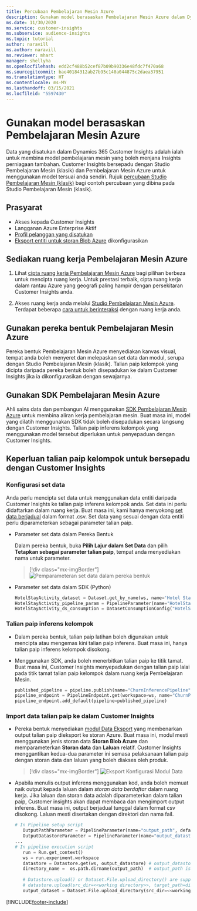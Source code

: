 ```yaml
---
title: Percubaan Pembelajaran Mesin Azure
description: Gunakan model berasaskan Pembelajaran Mesin Azure dalam Dynamics 365 Customer Insights.
ms.date: 11/30/2020
ms.service: customer-insights
ms.subservice: audience-insights
ms.topic: tutorial
author: naravill
ms.author: naravill
ms.reviewer: mhart
manager: shellyha
ms.openlocfilehash: edd2cf488b52cef87b09b90336e48fdc7f470a68
ms.sourcegitcommit: bae40184312ab27b95c140a044875c2daea37951
ms.translationtype: HT
ms.contentlocale: ms-MY
ms.lasthandoff: 03/15/2021
ms.locfileid: "5597430"
---
```

# <a name="use-azure-machine-learning-based-models"></a>Gunakan model berasaskan Pembelajaran Mesin Azure

Data yang disatukan dalam Dynamics 365 Customer Insights adalah ialah untuk membina model pembelajaran mesin yang boleh menjana Insights perniagaan tambahan. Customer Insights bersepadu dengan Studio Pembelajaran Mesin (klasik) dan Pembelajaran Mesin Azure untuk menggunakan model tersuai anda sendiri. Rujuk [percubaan Studio Pembelajaran Mesin (klasik)](machine-learning-studio-experiments.md) bagi contoh percubaan yang dibina pada Studio Pembelajaran Mesin (klasik). 

## <a name="prerequisites"></a>Prasyarat

- Akses kepada Customer Insights
- Langganan Azure Enterprise Aktif
- [Profil pelanggan yang disatukan](data-unification.md)
- [Eksport entiti untuk storan Blob Azure](export-azure-blob-storage.md) dikonfigurasikan

## <a name="set-up-azure-machine-learning-workspace"></a>Sediakan ruang kerja Pembelajaran Mesin Azure

1. Lihat [cipta ruang kerja Pembelajaran Mesin Azure](/azure/machine-learning/concept-workspace#-create-a-workspace) bagi pilihan berbeza untuk mencipta ruang kerja. Untuk prestasi terbaik, cipta ruang kerja dalam rantau Azure yang geografi paling hampir dengan persekitaran Customer Insights anda.

1. Akses ruang kerja anda melalui [Studio Pembelajaran Mesin Azure](https://ml.azure.com/). Terdapat beberapa [cara untuk berinteraksi](/azure/machine-learning/concept-workspace#tools-for-workspace-interaction) dengan ruang kerja anda.

## <a name="work-with-azure-machine-learning-designer"></a>Gunakan pereka bentuk Pembelajaran Mesin Azure

Pereka bentuk Pembelajaran Mesin Azure menyediakan kanvas visual, tempat anda boleh menyeret dan melepaskan set data dan modul, serupa dengan Studio Pembelajaran Mesin (klasik). Talian paip kelompok yang dicipta daripada pereka bentuk boleh disepadukan ke dalam Customer Insights jika ia dikonfigurasikan dengan sewajarnya. 
   
## <a name="working-with-azure-machine-learning-sdk"></a>Gunakan SDK Pembelajaran Mesin Azure

Ahli sains data dan pembangun AI menggunakan [SDK Pembelajaran Mesin Azure](/python/api/overview/azure/ml/?preserve-view=true&view=azure-ml-py) untuk membina aliran kerja pembelajaran mesin. Buat masa ini, model yang dilatih menggunakan SDK tidak boleh disepadukan secara langsung dengan Customer Insights. Talian paip inferens kelompok yang menggunakan model tersebut diperlukan untuk penyepaduan dengan Customer Insights.

## <a name="batch-pipeline-requirements-to-integrate-with-customer-insights"></a>Keperluan talian paip kelompok untuk bersepadu dengan Customer Insights

### <a name="dataset-configuration"></a>Konfigurasi set data

Anda perlu mencipta set data untuk menggunakan data entiti daripada Customer Insights ke talian paip inferens kelompok anda. Set data ini perlu didaftarkan dalam ruang kerja. Buat masa ini, kami hanya menyokong [set data berjadual](/azure/machine-learning/how-to-create-register-datasets#tabulardataset) dalam format .csv. Set data yang sesuai dengan data entiti perlu diparameterkan sebagai parameter talian paip.
   
* Parameter set data dalam Pereka Bentuk
   
     Dalam pereka bentuk, buka **Pilih Lajur dalam Set Data** dan pilih **Tetapkan sebagai parameter talian paip**, tempat anda menyediakan nama untuk parameter.

     > [!div class="mx-imgBorder"]
     > ![Pemparameteran set data dalam pereka bentuk](media/intelligence-designer-dataset-parameters.png "Pemparameteran set data dalam pereka bentuk")
   
* Parameter set data dalam SDK (Python)
   
   ```python
   HotelStayActivity_dataset = Dataset.get_by_name(ws, name='Hotel Stay Activity Data')
   HotelStayActivity_pipeline_param = PipelineParameter(name="HotelStayActivity_pipeline_param", default_value=HotelStayActivity_dataset)
   HotelStayActivity_ds_consumption = DatasetConsumptionConfig("HotelStayActivity_dataset", HotelStayActivity_pipeline_param)
   ```

### <a name="batch-inference-pipeline"></a>Talian paip inferens kelompok
  
* Dalam pereka bentuk, talian paip latihan boleh digunakan untuk mencipta atau mengemas kini talian paip inferens. Buat masa ini, hanya talian paip inferens kelompok disokong.

* Menggunakan SDK, anda boleh menerbitkan talian paip ke titik tamat. Buat masa ini, Customer Insights menyepadukan dengan talian paip lalai pada titik tamat talian paip kelompok dalam ruang kerja Pembelajaran Mesin.
   
   ```python
   published_pipeline = pipeline.publish(name="ChurnInferencePipeline", description="Published Churn Inference pipeline")
   pipeline_endpoint = PipelineEndpoint.get(workspace=ws, name="ChurnPipelineEndpoint") 
   pipeline_endpoint.add_default(pipeline=published_pipeline)
   ```

### <a name="import-pipeline-data-into-customer-insights"></a>Import data talian paip ke dalam Customer Insights

* Pereka bentuk menyediakan [modul Data Eksport](/azure/machine-learning/algorithm-module-reference/export-data) yang membenarkan output talian paip dieksport ke storan Azure. Buat masa ini, modul mesti menggunakan jenis storan data **Storan Blob Azure** dan memparameterkan **Storan data** dan **Laluan** relatif. Customer Insights menggantikan kedua-dua parameter ini semasa pelaksanaan talian paip dengan storan data dan laluan yang boleh diakses oleh produk.
   > [!div class="mx-imgBorder"]
   > ![Eksport Konfigurasi Modul Data](media/intelligence-designer-importdata.png "Eksport Konfigurasi Modul Data")
   
* Apabila menulis output inferens menggunakan kod, anda boleh memuat naik output kepada laluan dalam *storan data berdaftar* dalam ruang kerja. Jika laluan dan storan data adalah diparameterkan dalam talian paip, Customer insights akan dapat membaca dan mengimport output inferens. Buat masa ini, output berjadual tunggal dalam format csv disokong. Laluan mesti disertakan dengan direktori dan nama fail.

   ```python
   # In Pipeline setup script
      OutputPathParameter = PipelineParameter(name="output_path", default_value="HotelChurnOutput/HotelChurnOutput.csv")
      OutputDatastoreParameter = PipelineParameter(name="output_datastore", default_value="workspaceblobstore")
   ...
   # In pipeline execution script
      run = Run.get_context()
      ws = run.experiment.workspace
      datastore = Datastore.get(ws, output_datastore) # output_datastore is parameterized
      directory_name =  os.path.dirname(output_path)  # output_path is parameterized.
      
      # Datastore.upload() or Dataset.File.upload_directory() are supported methods to uplaod the data
      # datastore.upload(src_dir=<<working directory>>, target_path=directory_name, overwrite=False, show_progress=True)
      output_dataset = Dataset.File.upload_directory(src_dir=<<working directory>>, target = (datastore, directory_name)) # Remove trailing "/" from directory_name
   ```


[!INCLUDE[footer-include](../includes/footer-banner.md)]